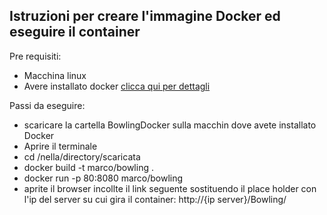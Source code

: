 
## Istruzioni per creare l'immagine Docker ed eseguire il container


Pre requisiti:
* Macchina linux
* Avere installato docker [clicca qui per dettagli](https://docs.docker.com/install/linux/docker-ce/ubuntu/)

Passi da eseguire:
* scaricare la cartella BowlingDocker sulla macchin dove avete installato Docker
* Aprire il terminale
* cd /nella/directory/scaricata
* docker build -t marco/bowling .
* docker run -p 80:8080 marco/bowling
* aprite il browser incollte il link seguente sostituendo il place holder con l'ip del server su cui gira il container: http://{ip server}/Bowling/
